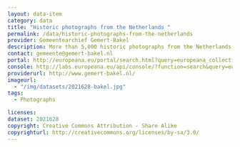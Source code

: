 ```yaml
---
layout: data-item
category: data
title: "Historic photographs from the Netherlands "
permalink: /data/historic-photographs-from-the-netherlands
provider: Gemeentearchief Gemert-Bakel
description: More than 5,000 historic photographs from the Netherlands covering a variety of subjects. Provided by the Gemeentearchief Gemert-Bakel via Digitale Collectie.
contact: gemeente@gemert-bakel.nl
portal: http://europeana.eu/portal/search.html?query=europeana_collectionName%3A2021628*&rows=24
console: http://labs.europeana.eu/api/console/?function=search&query=europeana_collectionName%3A2021628*&rows=24
providerurl: http://www.gemert-bakel.nl/
imageurl:
  - "/img/datasets/2021628-bakel.jpg"
tags:
  - Photographs

licenses:
dataset: 2021628
copyright: Creative Commons Attribution - Share Alike
copyrighturl: http://creativecommons.org/licenses/by-sa/3.0/
---
```

